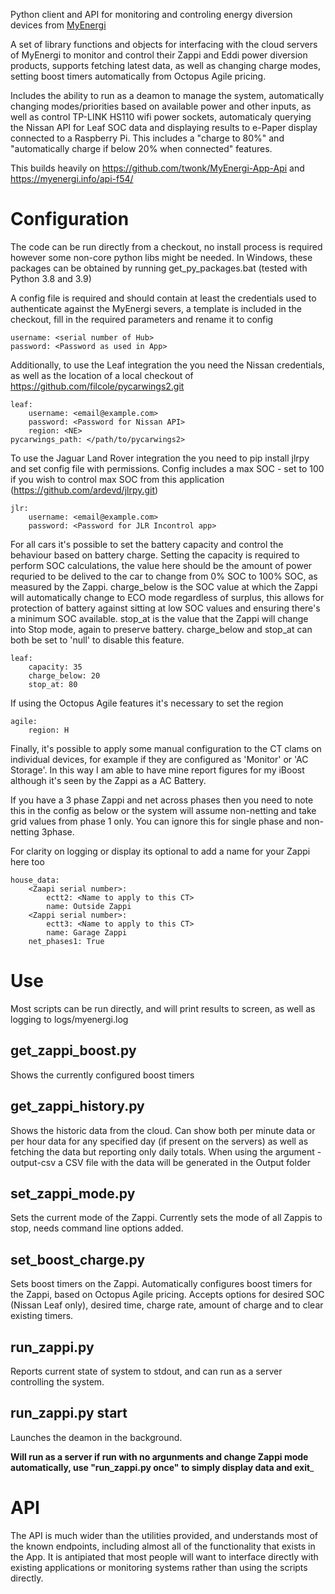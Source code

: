 Python client and API for monitoring and controling energy diversion devices from [MyEnergi](https://myenergi.com/)

A set of library functions and objects for interfacing with the cloud servers of MyEnergi to monitor and control their Zappi and Eddi power diversion products, supports fetching latest data, as well as changing charge modes, setting boost timers automatically from Octopus Agile pricing.

Includes the ability to run as a deamon to manage the system, automatically changing modes/priorities based on available power and other inputs, as well as control TP-LINK HS110 wifi power sockets, automaticaly querying the Nissan API for Leaf SOC data and displaying results to e-Paper display connected to a Raspberry Pi.  This includes a "charge to 80%" and "automatically charge if below 20% when connected" features.

This builds heavily on https://github.com/twonk/MyEnergi-App-Api and https://myenergi.info/api-f54/

# Configuration

The code can be run directly from a checkout, no install process is required however some non-core python libs might be needed.
In Windows, these packages can be obtained by running get_py_packages.bat (tested with Python 3.8 and 3.9)

A config file is required and should contain at least the credentials used to authenticate against the MyEnergi severs, a template is included in the checkout, fill in the required parameters and rename it to config

```
username: <serial number of Hub>
password: <Password as used in App>
```

Additionally, to use the Leaf integration the you need the Nissan credentials, as well as the location of a local checkout of https://github.com/filcole/pycarwings2.git
```
leaf:
    username: <email@example.com>
    password: <Password for Nissan API>
    region: <NE>
pycarwings_path: </path/to/pycarwings2>
```

To use the Jaguar Land Rover integration the you need to pip install jlrpy and set config file with permissions. Config includes a max SOC - set to 100 if you wish to control max SOC from this application (https://github.com/ardevd/jlrpy.git)
```
jlr:
    username: <email@example.com>
    password: <Password for JLR Incontrol app>
```

For all cars it's possible to set the battery capacity and control the behaviour based on battery charge.  Setting the capacity is required to perform SOC calculations, the value here should be the amount of power requried to be delived to the car to change from 0% SOC to 100% SOC, as measured by the Zappi.
charge_below is the SOC value at which the Zappi will automatically change to ECO mode regardless of surplus, this allows for protection of battery against sitting at low SOC values and ensuring there's a minimum SOC available.
stop_at is the value that the Zappi will change into Stop mode, again to preserve battery.  charge_below and stop_at can both be set to 'null' to disable this feature.
```
leaf:
    capacity: 35
    charge_below: 20
    stop_at: 80
```

If using the Octopus Agile features it's necessary to set the region
```
agile:
    region: H
```

Finally, it's possible to apply some manual configuration to the CT clams on individual devices, for example if they are configured as 'Monitor' or 'AC Storage'.  In this way I am able to have mine report figures for my iBoost although it's seen by the Zappi as a AC Battery.

If you have a 3 phase Zappi and net across phases then you need to note this in the config as below or the system will assume non-netting and take grid values from phase 1 only. You can ignore this for single phase and non-netting 3phase.

For clarity on logging or display its optional to add a name for your Zappi here too
```
house_data:
    <Zaapi serial number>:
        ectt2: <Name to apply to this CT>
        name: Outside Zappi
    <Zappi serial number>:
        ectt3: <Name to apply to this CT>
        name: Garage Zappi
    net_phases1: True
```

# Use

Most scripts can be run directly, and will print results to screen, as well as logging to logs/myenergi.log

## get_zappi_boost.py
Shows the currently configured boost timers

## get_zappi_history.py
Shows the historic data from the cloud.  Can show both per minute data or per hour data for any specified day (if present on the servers) as well as fetching the data but reporting only daily totals.
When using the argument -output-csv a CSV file with the data will be generated in the Output folder

## set_zappi_mode.py
Sets the current mode of the Zappi.  Currently sets the mode of all Zappis to stop, needs command line options added.

## set_boost_charge.py
Sets boost timers on the Zappi.  Automatically configures boost timers for the Zappi, based on Octopus Agile pricing.  Accepts options for desired SOC (Nissan Leaf only), desired time, charge rate, amount of charge and to clear existing timers.

## run_zappi.py
Reports current state of system to stdout, and can run as a server controlling the system.

## run_zappi.py start
Launches the deamon in the background.

__Will run as a server if run with no argunments and change Zappi mode automatically, use "run_zappi.py once" to simply display data and exit___

# API

The API is much wider than the utilities provided, and understands most of the known endpoints, including almost all of the functionality that exists in the App. It is antipiated that most people will want to interface directly with existing applications or monitoring systems rather than using the scripts directly.
